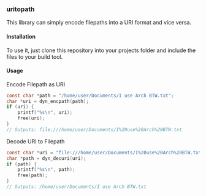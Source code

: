### uritopath

This library can simply encode filepaths into a URI format and vice versa.

#### Installation

To use it, just clone this repository into your projects folder and include the files to your build tool.

#### Usage

Encode Filepath as URI

```c
const char *path = "/home/user/Documents/I use Arch BTW.txt";
char *uri = dyn_encpath(path);
if (uri) {
    printf("%s\n", uri);
    free(uri);
}
// Outputs: file:///home/user/Documents/I%20use%20Arch%20BTW.txt
```

Decode URI to Filepath

```c
const char *uri = "file:///home/user/Documents/I%20use%20Arch%20BTW.txt";
char *path = dyn_decuri(uri);
if (path) {
    printf("%s\n", path);
    free(path);
}
// Outputs: /home/user/Documents/I use Arch BTW.txt
```